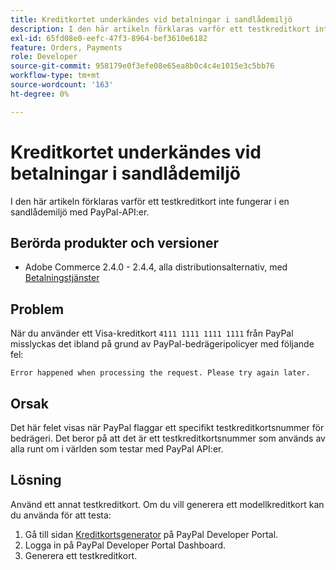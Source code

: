 ```yaml
---
title: Kreditkortet underkändes vid betalningar i sandlådemiljö
description: I den här artikeln förklaras varför ett testkreditkort inte fungerar i en sandlådemiljö med PayPal-API:er.
exl-id: 65fd08e0-eefc-47f3-8964-bef3610e6182
feature: Orders, Payments
role: Developer
source-git-commit: 958179e0f3efe08e65ea8b0c4c4e1015e3c5bb76
workflow-type: tm+mt
source-wordcount: '163'
ht-degree: 0%

---
```


# Kreditkortet underkändes vid betalningar i sandlådemiljö

I den här artikeln förklaras varför ett testkreditkort inte fungerar i en sandlådemiljö med PayPal-API:er.

## Berörda produkter och versioner


* Adobe Commerce 2.4.0 - 2.4.4, alla distributionsalternativ, med [Betalningstjänster](https://marketplace.magento.com/magento-payment-services.html)

## Problem

När du använder ett Visa-kreditkort `4111 1111 1111 1111` från PayPal misslyckas det ibland på grund av PayPal-bedrägeripolicyer med följande fel:

```terminal
Error happened when processing the request. Please try again later.
```

## Orsak

Det här felet visas när PayPal flaggar ett specifikt testkreditkortsnummer för bedrägeri. Det beror på att det är ett testkreditkortsnummer som används av alla runt om i världen som testar med PayPal API:er.

## Lösning

Använd ett annat testkreditkort. Om du vill generera ett modellkreditkort kan du använda för att testa:

1. Gå till sidan [Kreditkortsgenerator](https://developer.paypal.com/developer/creditCardGenerator/) på PayPal Developer Portal.
1. Logga in på PayPal Developer Portal Dashboard.
1. Generera ett testkreditkort.
